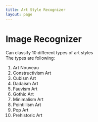 ```yaml
---
title: Art Style Recognizer
layout: page
---
```


# Image Recognizer

Can classify 10 different types of art styles <br/>
The types are following: <br/>
1. Art Nouveau
2. Constructivism Art
3. Cubism Art
4. Dadaism Art
5. Fauvism Art
6. Gothic Art
7. Minimalism Art
8. Pointillism Art
9. Pop Art
10. Prehistoric Art
